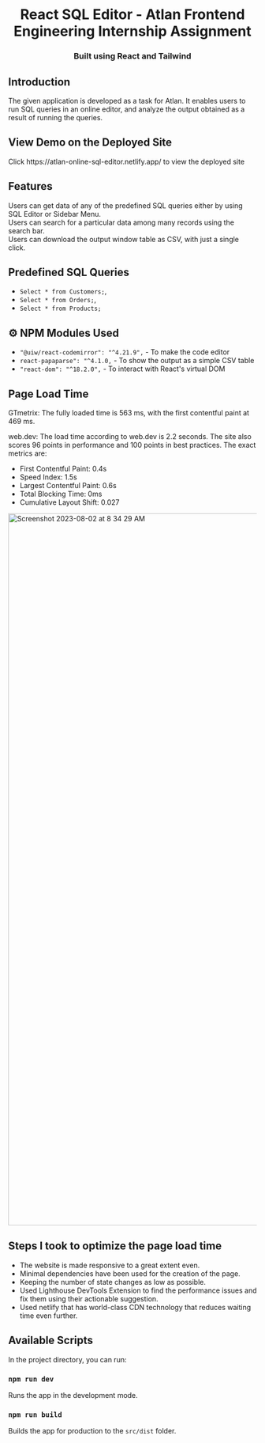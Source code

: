 <h1 align="center">
    React SQL Editor - Atlan Frontend Engineering Internship Assignment
</h1>

<h3 align="center">
    Built using React and Tailwind
</h1>

## Introduction

The given application is developed as a task for Atlan. It enables users to run SQL queries in an online editor, and analyze the output obtained as a result of running the queries.


## View Demo on the Deployed Site

<p>Click https://atlan-online-sql-editor.netlify.app/ to view the deployed site</p>

## Features

Users can get data of any of the predefined SQL queries either by using SQL Editor or Sidebar Menu.\
Users can search for a particular data among many records using the search bar.\
Users can download the output window table as CSV, with just a single click.

## Predefined SQL Queries

- `Select * from Customers;`,
- `Select * from Orders;`,
- `Select * from Products;`

## ⚙️ NPM Modules Used

- `"@uiw/react-codemirror": "^4.21.9",` - To make the code editor
- `react-papaparse": "^4.1.0,` - To show the output as a simple CSV table
- `"react-dom": "^18.2.0",` - To interact with React's virtual DOM

## Page Load Time
GTmetrix: The fully loaded time is 563 ms, with the first contentful paint at 469 ms.

web.dev: The load time according to web.dev is 2.2 seconds. The site also scores 96 points in performance and 100 points in best practices. The exact metrics are:

- First Contentful Paint: 0.4s
- Speed Index: 1.5s
- Largest Contentful Paint: 0.6s
- Total Blocking Time: 0ms
- Cumulative Layout Shift: 0.027
<img width="1440" alt="Screenshot 2023-08-02 at 8 34 29 AM" src="https://github.com/ORKO06/AtlanFrontendAssignment/assets/74568847/343c6d13-133e-424e-95a3-15021790cf63">



## Steps I took to optimize the page load time

- The website is made responsive to a great extent even.
- Minimal dependencies have been used for the creation of the page.
- Keeping the number of state changes as low as possible.
- Used Lighthouse DevTools Extension to find the performance issues and fix them using their actionable suggestion.
- Used netlify that has world-class CDN technology that reduces waiting time even further.

## Available Scripts

In the project directory, you can run:

### `npm run dev`

Runs the app in the development mode.

### `npm run build`

Builds the app for production to the `src/dist` folder.
